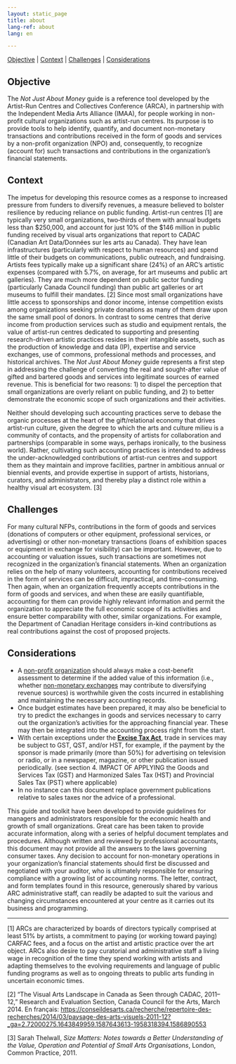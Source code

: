 ```yaml
---
layout: static_page
title: about
lang-ref: about
lang: en

---
```

[Objective](#objective) | [Context](#context) | [Challenges](#challenges) | [Considerations](#considerations)
## **Objective**

The _Not Just About Money_ guide is a reference tool developed by the Artist-Run Centres and Collectives Conference (ARCA), in partnership with the Independent Media Arts Alliance (IMAA), for people working in non-profit cultural organizations such as artist-run centres. Its purpose is to provide tools to help identify, quantify, and document non-monetary transactions and contributions received in the form of goods and services by a non-profit organization (NPO) and, consequently, to recognize (account for) such transactions and contributions in the organization’s financial statements.

## **Context**

The impetus for developing this resource comes as a response to increased pressure from funders to diversify revenues, a measure believed to bolster resilience by reducing reliance on public funding. Artist-run centres \[1\] are typically very small organizations, two‐thirds of them with annual budgets less than $250,000, and account for just 10% of the $146 million in public funding received by visual arts organizations that report to CADAC (Canadian Art Data/Données sur les arts au Canada). They have lean infrastructures (particularly with respect to human resources) and spend little of their budgets on communications, public outreach, and fundraising. Artists fees typically make up a significant share (24%) of an ARC’s artistic expenses (compared with 5.7%, on average, for art museums and public art galleries). They are much more dependent on public sector funding (particularly Canada Council funding) than public art galleries or art museums to fulfill their mandates. \[2\] Since most small organizations have little access to sponsorships and donor income, intense competition exists among organizations seeking private donations as many of them draw upon the same small pool of donors. In contrast to some centres that derive income from production services such as studio and equipment rentals, the value of artist-run centres dedicated to supporting and presenting research-driven artistic practices resides in their intangible assets, such as the production of knowledge and data (IP), expertise and service exchanges, use of commons, professional methods and processes, and historical archives. The _Not Just About Money_ guide represents a first step in addressing the challenge of converting the real and sought-after value of gifted and bartered goods and services into legitimate sources of earned revenue. This is beneficial for two reasons: 1) to dispel the perception that small organizations are overly reliant on public funding, and 2) to better demonstrate the economic scope of such organizations and their activities.

Neither should developing such accounting practices serve to debase the organic processes at the heart of the gift/relational economy that drives artist-run culture, given the degree to which the arts and culture milieu is a community of contacts, and the propensity of artists for collaboration and partnerships (comparable in some ways, perhaps ironically, to the business world). Rather, cultivating such accounting practices is intended to address the under-acknowledged contributions of artist-run centres and support them as they maintain and improve facilities, partner in ambitious annual or biennial events, and provide expertise in support of artists, historians, curators, and administrators, and thereby play a distinct role within a healthy visual art ecosystem. \[3\]

## **Challenges**

For many cultural NFPs, contributions in the form of goods and services (donations of computers or other equipment, professional services, or advertising) or other non-monetary transactions (loans of exhibition spaces or equipment in exchange for visibility) can be important. However, due to accounting or valuation issues, such transactions are sometimes not recognized in the organization’s financial statements. When an organization relies on the help of many volunteers, accounting for contributions received in the form of services can be difficult, impractical, and time-consuming. Then again, when an organization frequently accepts contributions in the form of goods and services, and when these are easily quantifiable, accounting for them can provide highly relevant information and permit the organization to appreciate the full economic scope of its activities and ensure better comparability with other, similar organizations. For example, the Department of Canadian Heritage considers in-kind contributions as real contributions against the cost of proposed projects.

## **Considerations**

* A <a class="tip" href="{{site.baseurl}}/en/toolkit/glossary#non-profit-organization" target="_blank" title="A person (other than an individual, estate, trust, charity, public institution, municipality, or government) that meets the following conditions: 
It is organized and operated solely for non-profit purposes.
It does not distribute or make available any of its income for the personal benefit of any proprietor, member, or shareholder, unless the proprietor, member, or shareholder is a club, a society, or an association that has, as its primary purpose and function, the promotion of amateur athletics in Canada.">non-profit organization</a> should always make a cost-benefit assessment to determine if the added value of this information (i.e., whether <a class="tip" href="{{site.baseurl}}/en/toolkit/glossary#non-monetary-exchanges" target="_blank" title="Also referred to as 'bartered exchanges' or 'exchanges of goods and services', exchanges of assets, liabilities, or non-monetary services against other assets, liabilities, or non-monetary services, with no or negligible monetary consideration such as in partnerships and co-productions where each partner contributes in kind goods and services of more or less equal value, commonly known as barter.">non-monetary exchanges</a> may contribute to diversifying revenue sources) is worthwhile given the costs incurred in establishing and maintaining the necessary accounting records.
* Once budget estimates have been prepared, it may also be beneficial to try to predict the exchanges in goods and services necessary to carry out the organization’s activities for the approaching financial year. These may then be integrated into the accounting process right from the start.
* With certain exceptions under the [**Excise Tax Act**](https://www.canada.ca/en/revenue-agency/services/forms-publications/publications/news93/news93-excise-gst-hst-news-no-93.html#_Toc400613010), trade in services may be subject to GST, QST, and/or HST, for example, if the payment by the sponsor is made primarily (more than 50%) for advertising on television or radio, or in a newspaper, magazine, or other publication issued periodically. (see section 4. IMPACT OF APPLYING the Goods and Services Tax (GST) and Harmonized Sales Tax (HST) and Provincial Sales Tax (PST) where applicable)
* In no instance can this document replace government publications relative to sales taxes nor the advice of a professional.

This guide and toolkit have been developed to provide guidelines for managers and administrators responsible for the economic health and growth of small organizations. Great care has been taken to provide accurate information, along with a series of helpful document templates and procedures. Although written and reviewed by professional accountants, this document may not provide all the answers to the laws governing consumer taxes. Any decision to account for non-monetary operations in your organization’s financial statements should first be discussed and negotiated with your auditor, who is ultimately responsible for ensuring compliance with a growing list of accounting norms. The letter, contract, and form templates found in this resource, generously shared by various ARC administrative staff, can readily be adapted to suit the various and changing circumstances encountered at your centre as it carries out its business and programming.

***

\[1\] ARCs are characterized by boards of directors typically comprised at least 51% by artists, a commitment to paying (or working toward paying) CARFAC fees, and a focus on the artist and artistic practice over the art object. ARCs also desire to pay curatorial and administrative staff a living wage in recognition of the time they spend working with artists and adapting themselves to the evolving requirements and language of public funding programs as well as to ongoing threats to public arts funding in uncertain economic times.

\[2\] “The Visual Arts Landscape in Canada as Seen through CADAC, 2011–12,” Research and Evaluation Section, Canada Council for the Arts, March 2014. En français: <a class="external" target="_blank" href="https://conseildesarts.ca/recherche/repertoire-des-recherches/2014/03/paysage-des-arts-visuels-2011-12?_ga=2.72000275.1643849959.1587643613-1958318394.1586890553" title="The Visual Arts Landscape in Canada as Seen through CADAC, 2011–12">https://conseildesarts.ca/recherche/repertoire-des-recherches/2014/03/paysage-des-arts-visuels-2011-12?_ga=2.72000275.1643849959.1587643613-1958318394.1586890553</a>

\[3\] Sarah Thelwall, _Size Matters: Notes towards a Better Understanding of the Value, Operation and Potential of Small Arts Organisations_, London, Common Practice, 2011.